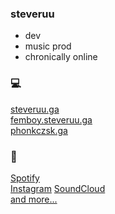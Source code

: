 ### steveruu
* dev  
* music prod  
* chronically online  

### 💻
[steveruu.ga](https://steveruu.ga)  
[femboy.steveruu.ga](https://femboy.steveruu.ga)  
[phonkczsk.ga](https://phonkczsk.ga)  

### 🎵
[Spotify](https://open.spotify.com/artist/4NOFcRCgjvnRy8nKVGUM0L?si=1b09f1d0c37849ba)  
[Instagram](https://instagram.com/steveruu)
[SoundCloud](https://soundcloud.com/steveruu)  
[and more...](https://linktr.ee/steveruu)
